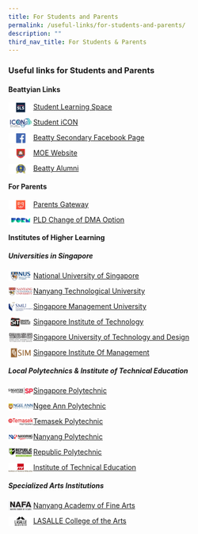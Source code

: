 ```yaml
---
title: For Students and Parents
permalink: /useful-links/for-students-and-parents/
description: ""
third_nav_title: For Students & Parents
---
```

### **Useful links for Students and Parents**

#### **Beattyian Links**

<p><a href="https://vle.learning.moe.edu.sg/login">
<img style="width:10%" src="/images/student1.png" align="left">
</a></p>

[Student Learning Space](https://vle.learning.moe.edu.sg/login)

<p><a href="https://workspace.google.com/dashboard">
<img style="width:10%" src="/images/student2.jpg" align="left">
</a></p>

[Student iCON](https://workspace.google.com/dashboard)

<p><a href="https://www.facebook.com/Beatty-Secondary-School-Non-Vi-Sed-Arte-336733456925160/">
<img style="width:10%" src="/images/student3.jpg" align="left">
</a></p>

[Beatty Secondary Facebook Page](https://www.facebook.com/Beatty-Secondary-School-Non-Vi-Sed-Arte-336733456925160/)

<p><a href="https://www.moe.gov.sg/">
<img style="width:10%" src="/images/student4.jpg" align="left">
</a></p>

[MOE Website](https://www.moe.gov.sg/)

<p><a href="https://beattysec.moe.edu.sg/achievements/our-illustrious-alumni">
<img style="width:10%" src="/images/student5.jpg" align="left">
</a></p>

[Beatty Alumni](https://beattysec.moe.edu.sg/achievements/our-illustrious-alumni)

#### **For Parents**

<p><a href="https://beattysec.moe.edu.sg/useful-links/useful-links-for-students-n-parents/parents-gateway">
<img style="width:10%" src="/images/student6.jpg" align="left">
</a></p>

[Parents Gateway](https://beattysec.moe.edu.sg/useful-links/useful-links-for-students-n-parents/parents-gateway)

<p><a href="https://go.gov.sg/btysschangeofoptionsdma2023">
<img style="width:10%" src="/images/formsg.png" align="left"></a></p>

[PLD Change of DMA Option](https://go.gov.sg/btysschangeofoptionsdma2023)

#### **Institutes of Higher Learning**
##### **Universities in Singapore**
<p></p><p><a href="http://nus.edu.sg/">
<img style="width:10%" src="/images/student7.jpg" align="left">
</a></p>

[National University of Singapore](http://nus.edu.sg/)

<p><a href="https://www.ntu.edu.sg/Pages/home.aspx">
<img style="width:10%" src="/images/student8.jpg" align="left">
</a></p>

[Nanyang Technological University](https://www.ntu.edu.sg/Pages/home.aspx)

<p><a href="https://www.smu.edu.sg/">
<img style="width:10%" src="/images/student9.jpg" align="left">
</a></p>

[Singapore Management University](https://www.smu.edu.sg/)

<p><a href="https://www.singaporetech.edu.sg/">
<img style="width:10%" src="/images/student10.jpg" align="left">
</a></p>

[Singapore Institute of Technology](https://www.singaporetech.edu.sg/)

<p><a href="https://www.sutd.edu.sg/">
<img style="width:10%" src="/images/student11.jpg" align="left">
</a></p>

[Singapore University of Technology and Design](https://www.sutd.edu.sg/)

<p><a href="http://www.sim.edu.sg/Pages/index.aspx">
<img style="width:10%" src="/images/student12.jpg" align="left">
</a></p>

[Singapore Institute Of Management](http://www.sim.edu.sg/Pages/index.aspx)

##### **Local Polytechnics &amp; Institute of Technical Education**
<p><a href="https://www.sp.edu.sg/">
<img style="width:10%" src="/images/student13.jpg" align="left">
</a></p>

[Singapore Polytechnic](https://www.sp.edu.sg/)

<p><a href="https://www.np.edu.sg/Pages/default.aspx">
<img style="width:10%" src="/images/student14.jpg" align="left">
</a></p>

[Ngee Ann Polytechnic](https://www.np.edu.sg/Pages/default.aspx)

<p><a href="https://www.tp.edu.sg/">
<img style="width:10%" src="/images/student15.jpg" align="left">
</a></p>

[Temasek Polytechnic](https://www.tp.edu.sg/)

<p><a href="https://www.nyp.edu.sg/">
<img style="width:10%" src="/images/student16.jpg" align="left">
</a></p>

[Nanyang Polytechnic](https://www.nyp.edu.sg/)

<p><a href="https://www.rp.edu.sg/">
<img style="width:10%" src="/images/student17.jpg" align="left">
</a></p>

[Republic Polytechnic](https://www.rp.edu.sg/)

<p><a href="https://www.ite.edu.sg/">
<img style="width:10%" src="/images/student18.jpg" align="left">
</a></p>

[Institute of Technical Education](https://www.ite.edu.sg/)

##### **Specialized Arts Institutions**

<p><a href="https://www.nafa.edu.sg/">
<img style="width:10%" src="/images/student19.jpg" align="left">
</a></p>

[Nanyang Academy of Fine Arts](https://www.nafa.edu.sg/)

<p><a href="https://www.lasalle.edu.sg/">
<img style="width:10%" src="/images/student20.jpg" align="left">
</a></p>

[LASALLE College of the Arts](https://www.lasalle.edu.sg/)